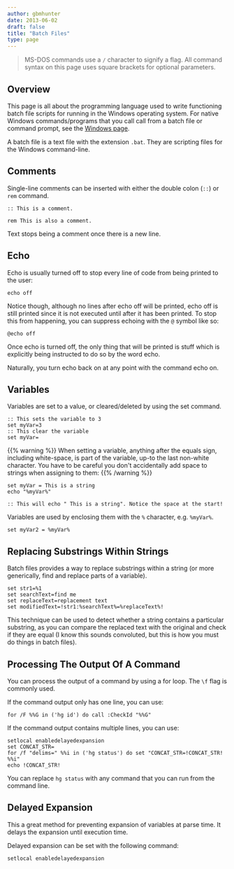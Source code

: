 ```yaml
---
author: gbmhunter
date: 2013-06-02
draft: false
title: "Batch Files"
type: page
---
```


> MS-DOS commands use a `/` character to signify a flag. All command syntax on this page uses square brackets for optional parameters.

## Overview

This page is all about the programming language used to write functioning batch file scripts for running in the Windows operating system. For native Windows commands/programs that you call call from a batch file or command prompt, see the [Windows page](/programming/operating-systems/windows).

A batch file is a text file with the extension `.bat`. They are scripting files for the Windows command-line.

## Comments

Single-line comments can be inserted with either the double colon (`::`) or `rem` command.

```
:: This is a comment.

rem This is also a comment.
```

Text stops being a comment once there is a new line.

## Echo

Echo is usually turned off to stop every line of code from being printed to the user:

```text
echo off
```

Notice though, although no lines after echo off will be printed, echo off is still printed since it is not executed until after it has been printed. To stop this from happening, you can suppress echoing with the `@` symbol like so:

```text
@echo off
```

Once echo is turned off, the only thing that will be printed is stuff which is explicitly being instructed to do so by the word echo.

Naturally, you turn echo back on at any point with the command echo on.

## Variables

Variables are set to a value, or cleared/deleted by using the set command.

```text
:: This sets the variable to 3
set myVar=3
:: This clear the variable
set myVar=
```

{{% warning %}}
When setting a variable, anything after the equals sign, including white-space, is part of the variable, up-to the last non-white character. You have to be careful you don't accidentally add space to strings when assigning to them:
{{% /warning %}}

```text
set myVar = This is a string
echo "%myVar%"

:: This will echo " This is a string". Notice the space at the start!
```

Variables are used by enclosing them with the `%` character, e.g. `%myVar%`.

```text
set myVar2 = %myVar%
```

## Replacing Substrings Within Strings

Batch files provides a way to replace substrings within a string (or more generically, find and replace parts of a variable).

```text
set str1=%1
set searchText=find me
set replaceText=replacement text
set modifiedText=!str1:%searchText%=%replaceText%!
```

This technique can be used to detect whether a string contains a particular substring, as you can compare the replaced text with the original and check if they are equal (I know this sounds convoluted, but this is how you must do things in batch files).

## Processing The Output Of A Command

You can process the output of a command by using a for loop. The `\f` flag is commonly used.

If the command output only has one line, you can use:

```text
for /F %%G in ('hg id') do call :CheckId "%%G"
```

If the command output contains multiple lines, you can use:

```text
setlocal enabledelayedexpansion
set CONCAT_STR=
for /f "delims=" %%i in ('hg status') do set "CONCAT_STR=!CONCAT_STR! %%i"
echo !CONCAT_STR!
```

You can replace `hg status` with any command that you can run from the command line.

## Delayed Expansion

This a great method for preventing expansion of variables at parse time. It delays the expansion until execution time.

Delayed expansion can be set with the following command:

```text
setlocal enabledelayedexpansion
```
